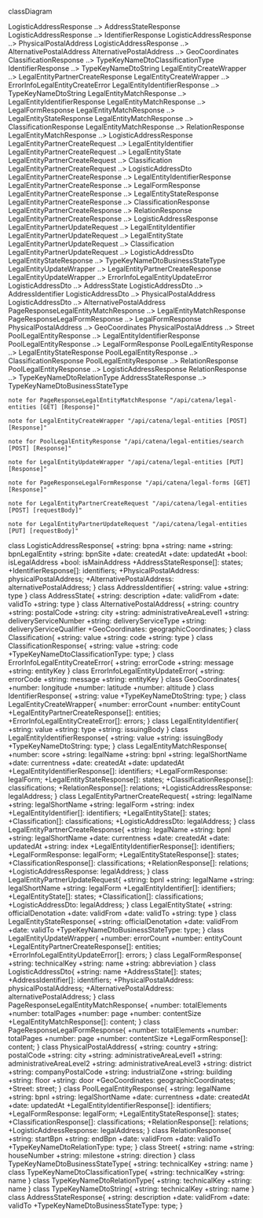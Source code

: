 classDiagram

LogisticAddressResponse ..> AddressStateResponse LogisticAddressResponse ..> IdentifierResponse LogisticAddressResponse ..> PhysicalPostalAddress
LogisticAddressResponse ..> AlternativePostalAddress AlternativePostalAddress ..> GeoCoordinates ClassificationResponse ..> TypeKeyNameDtoClassificationType
IdentifierResponse ..> TypeKeyNameDtoString LegalEntityCreateWrapper ..> LegalEntityPartnerCreateResponse LegalEntityCreateWrapper ..>
ErrorInfoLegalEntityCreateError LegalEntityIdentifierResponse ..> TypeKeyNameDtoString LegalEntityMatchResponse ..> LegalEntityIdentifierResponse
LegalEntityMatchResponse ..> LegalFormResponse LegalEntityMatchResponse ..> LegalEntityStateResponse LegalEntityMatchResponse ..> ClassificationResponse
LegalEntityMatchResponse ..> RelationResponse LegalEntityMatchResponse ..> LogisticAddressResponse LegalEntityPartnerCreateRequest ..> LegalEntityIdentifier
LegalEntityPartnerCreateRequest ..> LegalEntityState LegalEntityPartnerCreateRequest ..> Classification LegalEntityPartnerCreateRequest ..> LogisticAddressDto
LegalEntityPartnerCreateResponse ..> LegalEntityIdentifierResponse LegalEntityPartnerCreateResponse ..> LegalFormResponse LegalEntityPartnerCreateResponse ..>
LegalEntityStateResponse LegalEntityPartnerCreateResponse ..> ClassificationResponse LegalEntityPartnerCreateResponse ..> RelationResponse
LegalEntityPartnerCreateResponse ..> LogisticAddressResponse LegalEntityPartnerUpdateRequest ..> LegalEntityIdentifier LegalEntityPartnerUpdateRequest ..>
LegalEntityState LegalEntityPartnerUpdateRequest ..> Classification LegalEntityPartnerUpdateRequest ..> LogisticAddressDto LegalEntityStateResponse ..>
TypeKeyNameDtoBusinessStateType LegalEntityUpdateWrapper ..> LegalEntityPartnerCreateResponse LegalEntityUpdateWrapper ..> ErrorInfoLegalEntityUpdateError
LogisticAddressDto ..> AddressState LogisticAddressDto ..> AddressIdentifier LogisticAddressDto ..> PhysicalPostalAddress LogisticAddressDto ..>
AlternativePostalAddress PageResponseLegalEntityMatchResponse ..> LegalEntityMatchResponse PageResponseLegalFormResponse ..> LegalFormResponse
PhysicalPostalAddress ..> GeoCoordinates PhysicalPostalAddress ..> Street PoolLegalEntityResponse ..> LegalEntityIdentifierResponse PoolLegalEntityResponse ..>
LegalFormResponse PoolLegalEntityResponse ..> LegalEntityStateResponse PoolLegalEntityResponse ..> ClassificationResponse PoolLegalEntityResponse ..>
RelationResponse PoolLegalEntityResponse ..> LogisticAddressResponse RelationResponse ..> TypeKeyNameDtoRelationType AddressStateResponse ..>
TypeKeyNameDtoBusinessStateType

    note for PageResponseLegalEntityMatchResponse "/api/catena/legal-entities [GET] [Response]"

    note for LegalEntityCreateWrapper "/api/catena/legal-entities [POST] [Response]"

    note for PoolLegalEntityResponse "/api/catena/legal-entities/search [POST] [Response]"

    note for LegalEntityUpdateWrapper "/api/catena/legal-entities [PUT] [Response]"

    note for PageResponseLegalFormResponse "/api/catena/legal-forms [GET] [Response]"

    note for LegalEntityPartnerCreateRequest "/api/catena/legal-entities [POST] [requestBody]"

    note for LegalEntityPartnerUpdateRequest "/api/catena/legal-entities [PUT] [requestBody]"

class LogisticAddressResponse{ +string: bpna +string: name +string: bpnLegalEntity +string: bpnSite +date: createdAt +date: updatedAt +bool: isLegalAddress
+bool: isMainAddress +AddressStateResponse[]: states; +IdentifierResponse[]: identifiers; +PhysicalPostalAddress: physicalPostalAddress;
+AlternativePostalAddress: alternativePostalAddress; } class AddressIdentifier{ +string: value +string: type } class AddressState{ +string: description +date:
validFrom +date: validTo +string: type } class AlternativePostalAddress{ +string: country +string: postalCode +string: city +string: administrativeAreaLevel1
+string: deliveryServiceNumber +string: deliveryServiceType +string: deliveryServiceQualifier +GeoCoordinates: geographicCoordinates; } class Classification{
+string: value +string: code +string: type } class ClassificationResponse{ +string: value +string: code +TypeKeyNameDtoClassificationType: type; } class
ErrorInfoLegalEntityCreateError{ +string: errorCode +string: message +string: entityKey } class ErrorInfoLegalEntityUpdateError{ +string: errorCode +string:
message +string: entityKey } class GeoCoordinates{ +number: longitude +number: latitude +number: altitude } class IdentifierResponse{ +string: value
+TypeKeyNameDtoString: type; } class LegalEntityCreateWrapper{ +number: errorCount +number: entityCount +LegalEntityPartnerCreateResponse[]: entities;
+ErrorInfoLegalEntityCreateError[]: errors; } class LegalEntityIdentifier{ +string: value +string: type +string: issuingBody } class
LegalEntityIdentifierResponse{ +string: value +string: issuingBody +TypeKeyNameDtoString: type; } class LegalEntityMatchResponse{ +number: score +string:
legalName +string: bpnl +string: legalShortName +date: currentness +date: createdAt +date: updatedAt +LegalEntityIdentifierResponse[]: identifiers;
+LegalFormResponse: legalForm; +LegalEntityStateResponse[]: states; +ClassificationResponse[]: classifications; +RelationResponse[]: relations;
+LogisticAddressResponse: legalAddress; } class LegalEntityPartnerCreateRequest{ +string: legalName +string: legalShortName +string: legalForm +string: index
+LegalEntityIdentifier[]: identifiers; +LegalEntityState[]: states; +Classification[]: classifications; +LogisticAddressDto: legalAddress; } class
LegalEntityPartnerCreateResponse{ +string: legalName +string: bpnl +string: legalShortName +date: currentness +date: createdAt +date: updatedAt +string: index
+LegalEntityIdentifierResponse[]: identifiers; +LegalFormResponse: legalForm; +LegalEntityStateResponse[]: states; +ClassificationResponse[]: classifications;
+RelationResponse[]: relations; +LogisticAddressResponse: legalAddress; } class LegalEntityPartnerUpdateRequest{ +string: bpnl +string: legalName +string:
legalShortName +string: legalForm +LegalEntityIdentifier[]: identifiers; +LegalEntityState[]: states; +Classification[]: classifications; +LogisticAddressDto:
legalAddress; } class LegalEntityState{ +string: officialDenotation +date: validFrom +date: validTo +string: type } class LegalEntityStateResponse{ +string:
officialDenotation +date: validFrom +date: validTo +TypeKeyNameDtoBusinessStateType: type; } class LegalEntityUpdateWrapper{ +number: errorCount +number:
entityCount +LegalEntityPartnerCreateResponse[]: entities; +ErrorInfoLegalEntityUpdateError[]: errors; } class LegalFormResponse{ +string: technicalKey +string:
name +string: abbreviation } class LogisticAddressDto{ +string: name +AddressState[]: states; +AddressIdentifier[]: identifiers; +PhysicalPostalAddress:
physicalPostalAddress; +AlternativePostalAddress: alternativePostalAddress; } class PageResponseLegalEntityMatchResponse{ +number: totalElements +number:
totalPages +number: page +number: contentSize +LegalEntityMatchResponse[]: content; } class PageResponseLegalFormResponse{ +number: totalElements +number:
totalPages +number: page +number: contentSize +LegalFormResponse[]: content; } class PhysicalPostalAddress{ +string: country +string: postalCode +string: city
+string: administrativeAreaLevel1 +string: administrativeAreaLevel2 +string: administrativeAreaLevel3 +string: district +string: companyPostalCode +string:
industrialZone +string: building +string: floor +string: door +GeoCoordinates: geographicCoordinates; +Street: street; } class PoolLegalEntityResponse{ +string:
legalName +string: bpnl +string: legalShortName +date: currentness +date: createdAt +date: updatedAt +LegalEntityIdentifierResponse[]: identifiers;
+LegalFormResponse: legalForm; +LegalEntityStateResponse[]: states; +ClassificationResponse[]: classifications; +RelationResponse[]: relations;
+LogisticAddressResponse: legalAddress; } class RelationResponse{ +string: startBpn +string: endBpn +date: validFrom +date: validTo +TypeKeyNameDtoRelationType:
type; } class Street{ +string: name +string: houseNumber +string: milestone +string: direction } class TypeKeyNameDtoBusinessStateType{ +string: technicalKey
+string: name } class TypeKeyNameDtoClassificationType{ +string: technicalKey +string: name } class TypeKeyNameDtoRelationType{ +string: technicalKey +string:
name } class TypeKeyNameDtoString{ +string: technicalKey +string: name } class AddressStateResponse{ +string: description +date: validFrom +date: validTo
+TypeKeyNameDtoBusinessStateType: type; }